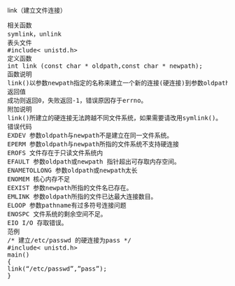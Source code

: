 link（建立文件连接）
<pre>相关函数
symlink，unlink
表头文件
#include< unistd.h>
定义函数
int link (const char * oldpath,const char * newpath);
函数说明
link()以参数newpath指定的名称来建立一个新的连接(硬连接)到参数oldpath所指定的已存在文件。如果参数newpath指定的名称为一已存在的文件则不会建立连接。
返回值
成功则返回0，失败返回-1，错误原因存于errno。
附加说明
link()所建立的硬连接无法跨越不同文件系统，如果需要请改用symlink()。
错误代码
EXDEV 参数oldpath与newpath不是建立在同一文件系统。
EPERM 参数oldpath与newpath所指的文件系统不支持硬连接
EROFS 文件存在于只读文件系统内
EFAULT 参数oldpath或newpath 指针超出可存取内存空间。
ENAMETOLLONG 参数oldpath或newpath太长
ENOMEM 核心内存不足
EEXIST 参数newpath所指的文件名已存在。
EMLINK 参数oldpath所指的文件已达最大连接数目。
ELOOP 参数pathname有过多符号连接问题
ENOSPC 文件系统的剩余空间不足。
EIO I/O 存取错误。
范例
/* 建立/etc/passwd 的硬连接为pass */
#include< unistd.h>
main()
{
link(“/etc/passwd”,”pass”);
}</pre>
